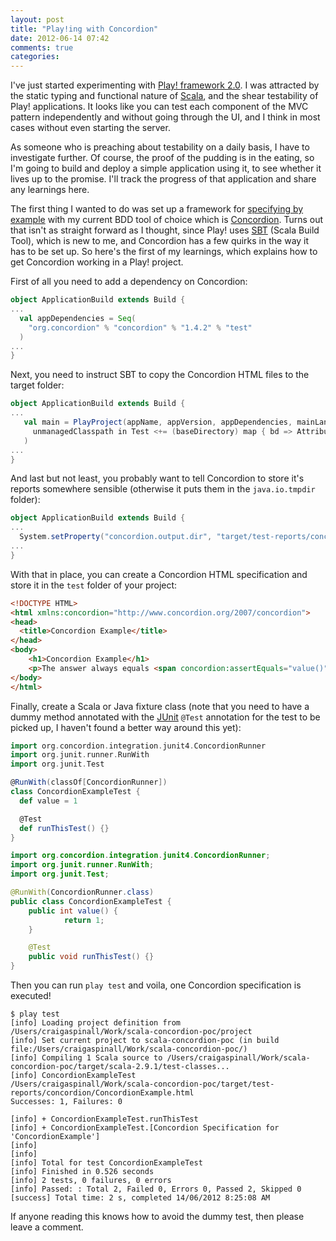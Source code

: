 ```yaml
---
layout: post
title: "Play!ing with Concordion"
date: 2012-06-14 07:42
comments: true
categories: 
---
```

I've just started experimenting with [Play! framework 2.0](http://www.playframework.org). I was attracted by the static typing and functional nature of [Scala](http://www.scala-lang.org), and the shear testability of Play! applications. It looks like you can test each component of the MVC pattern independently and without going through the UI, and I think in most cases without even starting the server.

As someone who is preaching about testability on a daily basis, I have to investigate further. Of course, the proof of the pudding is in the eating, so I'm going to build and deploy a simple application using it, to see whether it lives up to the promise. I'll track the progress of that application and share any learnings here.

The first thing I wanted to do was set up a framework for [specifying by example](http://www.specificationbyexample.com) with my current BDD tool of choice which is [Concordion](http://www.concordion.org). Turns out that isn't as straight forward as I thought, since Play! uses [SBT](https://github.com/harrah/xsbt/wiki) (Scala Build Tool), which is new to me, and Concordion has a few quirks in the way it has to be set up. So here's the first of my learnings, which explains how to get Concordion working in a Play! project.

First of all you need to add a dependency on Concordion:

``` scala Build.scala
object ApplicationBuild extends Build {
...
  val appDependencies = Seq(
    "org.concordion" % "concordion" % "1.4.2" % "test"
  )
...
}
```

Next, you need to instruct SBT to copy the Concordion HTML files to the target folder:

``` scala Build.scala
object ApplicationBuild extends Build {
...
   val main = PlayProject(appName, appVersion, appDependencies, mainLang = SCALA).settings(
     unmanagedClasspath in Test <+= (baseDirectory) map { bd => Attributed.blank(bd / "test") }
   )
...
}
```

And last but not least, you probably want to tell Concordion to store it's reports somewhere sensible (otherwise it puts them in the `java.io.tmpdir` folder):

``` scala Build.scala
object ApplicationBuild extends Build {
...
  System.setProperty("concordion.output.dir", "target/test-reports/concordion")
...
}
```

With that in place, you can create a Concordion HTML specification and store it in the `test` folder of your project:

``` html ConcordionExample.html
<!DOCTYPE HTML>
<html xmlns:concordion="http://www.concordion.org/2007/concordion">
<head>
  <title>Concordion Example</title>
</head>
<body>
    <h1>Concordion Example</h1>
    <p>The answer always equals <span concordion:assertEquals="value()">1</span></p>
</body>
</html>
```

Finally, create a Scala or Java fixture class (note that you need to have a dummy method annotated with the [JUnit](http://www.junit.org) `@Test` annotation for the test to be picked up, I haven't found a better way around this yet):

``` scala ConcordionExampleTest.scala
import org.concordion.integration.junit4.ConcordionRunner
import org.junit.runner.RunWith
import org.junit.Test

@RunWith(classOf[ConcordionRunner])
class ConcordionExampleTest {
  def value = 1

  @Test
  def runThisTest() {}
}
```

``` java ConcordionExampleTest.java
import org.concordion.integration.junit4.ConcordionRunner;
import org.junit.runner.RunWith;
import org.junit.Test;

@RunWith(ConcordionRunner.class)
public class ConcordionExampleTest {
    public int value() {
            return 1;
    }

    @Test
    public void runThisTest() {}
}
```

Then you can run `play test` and voila, one Concordion specification is executed!

``` plain $ play test
$ play test
[info] Loading project definition from /Users/craigaspinall/Work/scala-concordion-poc/project
[info] Set current project to scala-concordion-poc (in build file:/Users/craigaspinall/Work/scala-concordion-poc/)
[info] Compiling 1 Scala source to /Users/craigaspinall/Work/scala-concordion-poc/target/scala-2.9.1/test-classes...
[info] ConcordionExampleTest
/Users/craigaspinall/Work/scala-concordion-poc/target/test-reports/concordion/ConcordionExample.html
Successes: 1, Failures: 0

[info] + ConcordionExampleTest.runThisTest
[info] + ConcordionExampleTest.[Concordion Specification for 'ConcordionExample']
[info]
[info]
[info] Total for test ConcordionExampleTest
[info] Finished in 0.526 seconds
[info] 2 tests, 0 failures, 0 errors
[info] Passed: : Total 2, Failed 0, Errors 0, Passed 2, Skipped 0
[success] Total time: 2 s, completed 14/06/2012 8:25:08 AM
```

If anyone reading this knows how to avoid the dummy test, then please leave a comment.